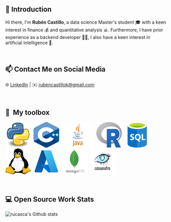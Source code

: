 ## 👋 Introduction

Hi there, I'm **Rubén Castillo**, a data science Master's student 🎓 with a keen interest in finance 💰 and quantitative analysis 📊. Furthermore, I have  prior experience as a backend developer 👨‍💻, I also have a keen interest in artificial intelligence 🤖.

&nbsp;



## 📫 Contact Me on Social Media
🌐 [LinkedIn](https://www.linkedin.com/in/ruben-castillo-carrasco/) | ✉️ [rubencastillok@gmail.com](mailto:rubencastillok@gmail.com)

&nbsp;



## 🧰 &nbsp;My toolbox

<img  src="./assets/Python.png" alt="Python" width="80" height="80"/> &nbsp;<img  src="./assets/Cpp.png" alt="C++" width="80" height="80"/> &nbsp;<img  src="./assets/java.jpg" alt="Java" width="100" height="80"/> &nbsp;<img  src="./assets/R.jpg" alt="R" width="80" height="80"/> &nbsp;<img  src="./assets/sql.png" alt="SQL" width="80" height="80"/> &nbsp;<img  src="./assets/linux.png" alt="Linux" width="80" height="80"/> &nbsp;<img  src="./assets/azure.png" alt="Azure" width="80" height="80"/> &nbsp;<img  src="./assets/mongodb.png" alt="Mongo" width="80" height="80"/> &nbsp;<img  src="./assets/cassandra.png" alt="Cassandra" width="80" height="80"/> &nbsp;


&nbsp;

## 💻 Open Source Work Stats

![rucasca's Github stats](https://github-readme-stats.vercel.app/api?username=rucasca&show_icons=true)

